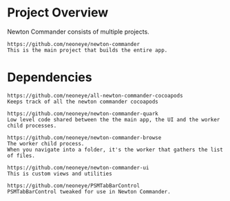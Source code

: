 # Project Overview

Newton Commander consists of multiple projects.

	https://github.com/neoneye/newton-commander
	This is the main project that builds the entire app.


# Dependencies

	https://github.com/neoneye/all-newton-commander-cocoapods
	Keeps track of all the newton commander cocoapods
	
	https://github.com/neoneye/newton-commander-quark
	Low level code shared between the the main app, the UI and the worker child processes.
	
	https://github.com/neoneye/newton-commander-browse
	The worker child process.
	When you navigate into a folder, it's the worker that gathers the list of files.
	
	https://github.com/neoneye/newton-commander-ui
	This is custom views and utilities
	
	https://github.com/neoneye/PSMTabBarControl
	PSMTabBarControl tweaked for use in Newton Commander.
